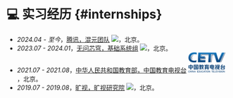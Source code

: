 # 💻 实习经历 {#internships}
- *2024.04 - 至今*，[腾讯，混元团队](https://www.tencent.com/) <img src='images/tencent_logo.png' style='width: 6em;'>，北京。
- *2023.07 - 2024.01*，[无问芯穹，基础系统组](https://www.infini-ai.com/) <img src='images/infinigence_logo.svg' style='width: 6em;'>，北京。
- *2021.07 - 2021.08*，[中华人民共和国教育部，中国教育电视台](http://www.cetv.cn/) <img src='images/cetv.png' style='width: 6em;'>，北京。
- *2019.07 - 2019.08*，[旷视，旷视研究院](https://www.megvii.com/) <img src='images/megvii_logo.png' style='width: 6em;'>，北京。
